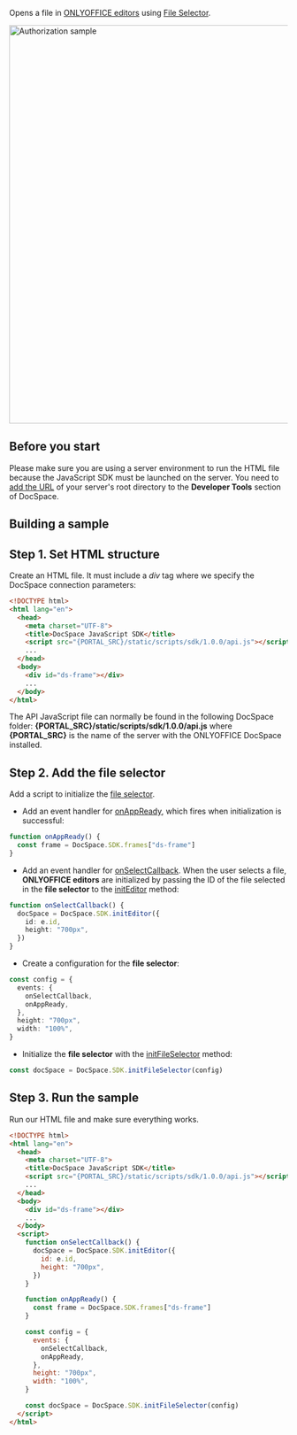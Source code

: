 Opens a file in [ONLYOFFICE editors](../../../JavaScript%20SDK/Initialization%20Modes/Editor/index.md) using [File Selector](../../../JavaScript%20SDK/Initialization%20Modes/File%20Selector/index.md).

<img alt="Authorization sample" src="/assets/images/docspace/gifs/open-editors.gif" width="720px">

## Before you start

Please make sure you are using a server environment to run the HTML file because the JavaScript SDK must be launched on the server.
You need to [add the URL](../../Basic%20concepts/index.md#step-1-specifying-the-docspace-url) of your server's root directory to the <b>Developer Tools</b> section of DocSpace.

## Building a sample

## Step 1. Set HTML structure

Create an HTML file. It must include a *div* tag where we specify the DocSpace connection parameters:

``` html
<!DOCTYPE html>
<html lang="en">
  <head>
    <meta charset="UTF-8">
    <title>DocSpace JavaScript SDK</title>
    <script src="{PORTAL_SRC}/static/scripts/sdk/1.0.0/api.js"></script>
    ...
  </head>
  <body>
    <div id="ds-frame"></div>
    ...
  </body>
</html>
```

The API JavaScript file can normally be found in the following DocSpace folder: **{PORTAL_SRC}/static/scripts/sdk/1.0.0/api.js** where **{PORTAL_SRC}** is the name of the server with the ONLYOFFICE DocSpace installed.

## Step 2. Add the file selector

Add a script to initialize the [file selector](../../../JavaScript%20SDK/Initialization%20Modes/File%20Selector/index.md).

* Add an event handler for [onAppReady](../../../JavaScript%20SDK/Events/index.md#onappready), which fires when initialization is successful:

``` ts
function onAppReady() {
  const frame = DocSpace.SDK.frames["ds-frame"]
}
```

* Add an event handler for [onSelectCallback](../../../JavaScript%20SDK/Events/index.md#onselectcallback). When the user selects a file, **ONLYOFFICE editors** are initialized by passing the ID of the file selected in the **file selector** to the [initEditor](../../../JavaScript%20SDK/Methods/index.md#initeditor) method:

``` ts
function onSelectCallback() {
  docSpace = DocSpace.SDK.initEditor({
    id: e.id,
    height: "700px",
  })
}
```

* Create a configuration for the **file selector**:

``` ts
const config = {
  events: {
    onSelectCallback,
    onAppReady,
  },
  height: "700px",
  width: "100%",
}
```

* Initialize the **file selector** with the [initFileSelector](../../../JavaScript%20SDK/Methods/index.md#initfileselector) method:

``` ts
const docSpace = DocSpace.SDK.initFileSelector(config)
```

## Step 3. Run the sample

Run our HTML file and make sure everything works.

``` html
<!DOCTYPE html>
<html lang="en">
  <head>
    <meta charset="UTF-8">
    <title>DocSpace JavaScript SDK</title>
    <script src="{PORTAL_SRC}/static/scripts/sdk/1.0.0/api.js"></script>
    ...
  </head>
  <body>
    <div id="ds-frame"></div>
    ...
  </body>
  <script>
    function onSelectCallback() {
      docSpace = DocSpace.SDK.initEditor({
        id: e.id,
        height: "700px",
      })
    }

    function onAppReady() {
      const frame = DocSpace.SDK.frames["ds-frame"]
    }

    const config = {
      events: {
        onSelectCallback,
        onAppReady,
      },
      height: "700px",
      width: "100%",
    }

    const docSpace = DocSpace.SDK.initFileSelector(config)
  </script>
</html>
```